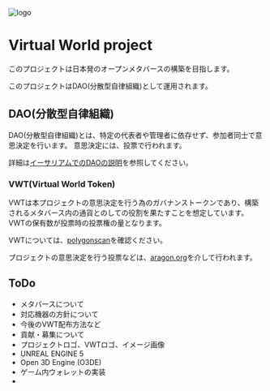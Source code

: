 ![logo](https://virtual-world-project.github.io/docs/logo.png)

# Virtual World project

このプロジェクトは日本発のオープンメタバースの構築を目指します。

このプロジェクトはDAO(分散型自律組織)として運用されます。

## DAO(分散型自律組織)

DAO(分散型自律組織)とは、特定の代表者や管理者に依存せず、参加者同士で意思決定を行います。
意思決定には、投票で行われます。

詳細は[イーサリアムでのDAOの説明](https://ethereum.org/ja/dao/)を参照してください。

### VWT(Virtual World Token)

VWTは本プロジェクトの意思決定を行う為のガバナンストークンであり、構築されるメタバース内の通貨とのしての役割を果たすことを想定しています。
VWTの保有数が投票時の投票権の量となります。

VWTについては、[polygonscan](https://polygonscan.com/token/0x858e372c5a39e1127bddfe375714450b38dc1dc8)を確認ください。

プロジェクトの意思決定を行う投票などは、[aragon.org](https://client.aragon.org/#/virtualworld/)を介して行われます。

## ToDo

- メタバースについて
- 対応機器の方針について
- 今後のVWT配布方法など
- 貢献・募集について
- プロジェクトロゴ、VWTロゴ、イメージ画像
- UNREAL ENGINE 5
- Open 3D Engine (O3DE) 
- ゲーム内ウォレットの実装
- 
